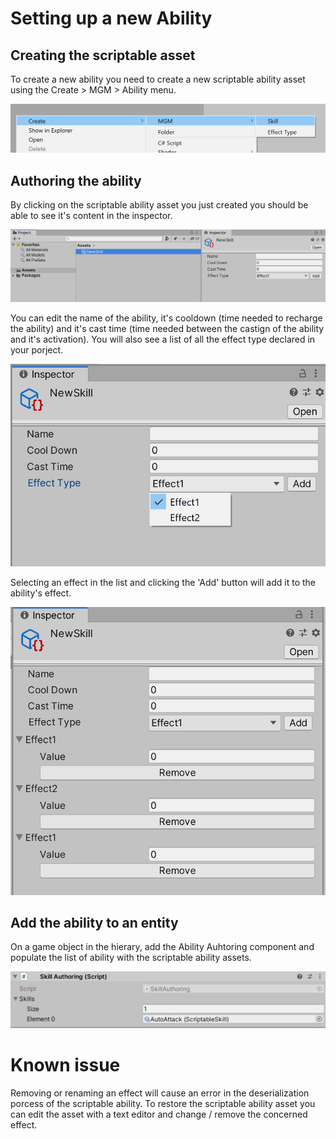 # Setting up a new Ability


## Creating the scriptable asset

To create a new ability you need to create a new scriptable ability asset using the Create > MGM > Ability menu.

![Create > MGM > Ability](../Documentation~/images/Create%20new%20Ability.png)

## Authoring the ability

By clicking on the scriptable ability asset you just created you should be able to see it's content in the inspector.

![Ability inspector](../Documentation~/images/NewAbilityInspector.PNG)

You can edit the name of the ability, it's cooldown (time needed to recharge the ability) and it's cast time (time needed between the castign of the ability and it's activation).
You will also see a list of all the effect type declared in your porject.

![Effect list](../Documentation~/images/EffectTypeDropDown.png)

Selecting an effect in the list and clicking the 'Add' button will add it to the ability's effect.

![Effect on ability](../Documentation~/images/EffectListOnAbility.png)

## Add the ability to an entity

On a game object in the hierary, add the Ability Auhtoring component and populate the list of ability with the scriptable ability assets.

![Ability on entity](../Documentation~/images/Add%20abilities%20to%20entity.PNG)


# Known issue

Removing or renaming an effect will cause an error in the deserialization porcess of the scriptable ability.
To restore the scriptable ability asset you can edit the asset with a text editor and change / remove the concerned effect.

